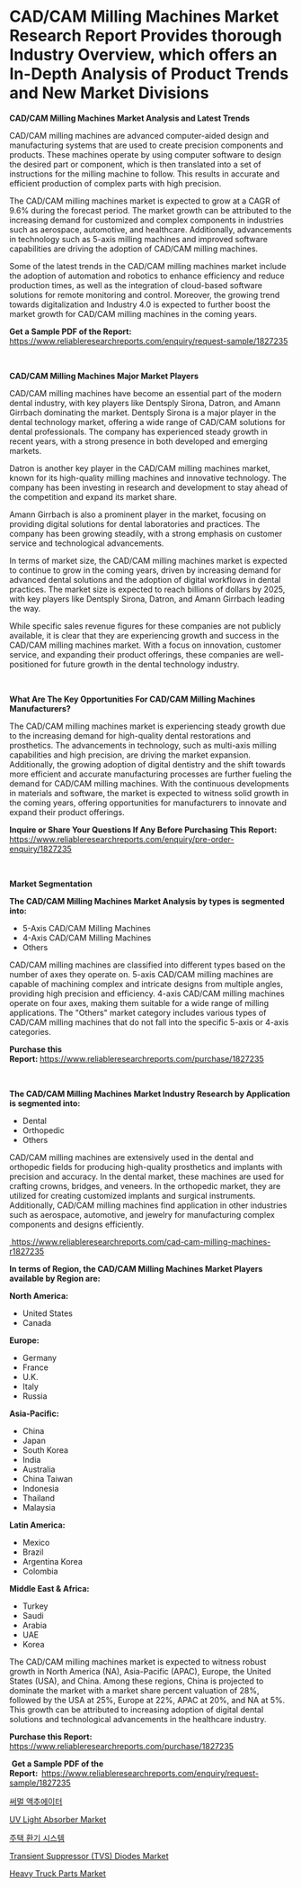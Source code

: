 <p><h1>CAD/CAM Milling Machines Market Research Report Provides thorough Industry Overview, which offers an In-Depth Analysis of Product Trends and New Market Divisions</h1></p><p><strong>CAD/CAM Milling Machines Market Analysis and Latest Trends</strong></p>
<p><p>CAD/CAM milling machines are advanced computer-aided design and manufacturing systems that are used to create precision components and products. These machines operate by using computer software to design the desired part or component, which is then translated into a set of instructions for the milling machine to follow. This results in accurate and efficient production of complex parts with high precision.</p><p>The CAD/CAM milling machines market is expected to grow at a CAGR of 9.6% during the forecast period. The market growth can be attributed to the increasing demand for customized and complex components in industries such as aerospace, automotive, and healthcare. Additionally, advancements in technology such as 5-axis milling machines and improved software capabilities are driving the adoption of CAD/CAM milling machines.</p><p>Some of the latest trends in the CAD/CAM milling machines market include the adoption of automation and robotics to enhance efficiency and reduce production times, as well as the integration of cloud-based software solutions for remote monitoring and control. Moreover, the growing trend towards digitalization and Industry 4.0 is expected to further boost the market growth for CAD/CAM milling machines in the coming years.</p></p>
<p><strong>Get a Sample PDF of the Report:&nbsp;</strong> <a href="https://www.reliableresearchreports.com/enquiry/request-sample/1827235">https://www.reliableresearchreports.com/enquiry/request-sample/1827235</a></p>
<p>&nbsp;</p>
<p><strong>CAD/CAM Milling Machines Major Market Players</strong></p>
<p><p>CAD/CAM milling machines have become an essential part of the modern dental industry, with key players like Dentsply Sirona, Datron, and Amann Girrbach dominating the market. Dentsply Sirona is a major player in the dental technology market, offering a wide range of CAD/CAM solutions for dental professionals. The company has experienced steady growth in recent years, with a strong presence in both developed and emerging markets.</p><p>Datron is another key player in the CAD/CAM milling machines market, known for its high-quality milling machines and innovative technology. The company has been investing in research and development to stay ahead of the competition and expand its market share.</p><p>Amann Girrbach is also a prominent player in the market, focusing on providing digital solutions for dental laboratories and practices. The company has been growing steadily, with a strong emphasis on customer service and technological advancements.</p><p>In terms of market size, the CAD/CAM milling machines market is expected to continue to grow in the coming years, driven by increasing demand for advanced dental solutions and the adoption of digital workflows in dental practices. The market size is expected to reach billions of dollars by 2025, with key players like Dentsply Sirona, Datron, and Amann Girrbach leading the way.</p><p>While specific sales revenue figures for these companies are not publicly available, it is clear that they are experiencing growth and success in the CAD/CAM milling machines market. With a focus on innovation, customer service, and expanding their product offerings, these companies are well-positioned for future growth in the dental technology industry.</p></p>
<p>&nbsp;</p>
<p><strong>What Are The Key Opportunities For CAD/CAM Milling Machines Manufacturers?</strong></p>
<p><p>The CAD/CAM milling machines market is experiencing steady growth due to the increasing demand for high-quality dental restorations and prosthetics. The advancements in technology, such as multi-axis milling capabilities and high precision, are driving the market expansion. Additionally, the growing adoption of digital dentistry and the shift towards more efficient and accurate manufacturing processes are further fueling the demand for CAD/CAM milling machines. With the continuous developments in materials and software, the market is expected to witness solid growth in the coming years, offering opportunities for manufacturers to innovate and expand their product offerings.</p></p>
<p><strong>Inquire or Share Your Questions If Any Before Purchasing This Report:</strong> <a href="https://www.reliableresearchreports.com/enquiry/pre-order-enquiry/1827235">https://www.reliableresearchreports.com/enquiry/pre-order-enquiry/1827235</a></p>
<p>&nbsp;</p>
<p><strong>Market Segmentation</strong></p>
<p><strong>The CAD/CAM Milling Machines Market Analysis by types is segmented into:</strong></p>
<p><ul><li>5-Axis CAD/CAM Milling Machines</li><li>4-Axis CAD/CAM Milling Machines</li><li>Others</li></ul></p>
<p><p>CAD/CAM milling machines are classified into different types based on the number of axes they operate on. 5-axis CAD/CAM milling machines are capable of machining complex and intricate designs from multiple angles, providing high precision and efficiency. 4-axis CAD/CAM milling machines operate on four axes, making them suitable for a wide range of milling applications. The "Others" market category includes various types of CAD/CAM milling machines that do not fall into the specific 5-axis or 4-axis categories.</p></p>
<p><strong>Purchase this Report:&nbsp;</strong><a href="https://www.reliableresearchreports.com/purchase/1827235">https://www.reliableresearchreports.com/purchase/1827235</a></p>
<p>&nbsp;</p>
<p><strong>The CAD/CAM Milling Machines Market Industry Research by Application is segmented into:</strong></p>
<p><ul><li>Dental</li><li>Orthopedic</li><li>Others</li></ul></p>
<p><p>CAD/CAM milling machines are extensively used in the dental and orthopedic fields for producing high-quality prosthetics and implants with precision and accuracy. In the dental market, these machines are used for crafting crowns, bridges, and veneers. In the orthopedic market, they are utilized for creating customized implants and surgical instruments. Additionally, CAD/CAM milling machines find application in other industries such as aerospace, automotive, and jewelry for manufacturing complex components and designs efficiently.</p></p>
<p><a href="https://www.reliableresearchreports.com/cad-cam-milling-machines-r1827235">&nbsp;https://www.reliableresearchreports.com/cad-cam-milling-machines-r1827235</a></p>
<p><strong>In terms of Region, the CAD/CAM Milling Machines Market Players available by Region are:</strong></p>
<p>
    <p> <strong> North America: </strong>
        <ul>
            <li>United States</li>
            <li>Canada</li>
        </ul>
        </p> 
    <p> <strong> Europe: </strong>
        <ul>
            <li>Germany</li>
            <li>France</li>
            <li>U.K.</li>
            <li>Italy</li>
            <li>Russia</li>
        </ul>
        </p> 
    <p> <strong> Asia-Pacific: </strong>
        <ul>
            <li>China</li>
            <li>Japan</li>
            <li>South Korea</li>
            <li>India</li>
            <li>Australia</li>
            <li>China Taiwan</li>
            <li>Indonesia</li>
            <li>Thailand</li>
            <li>Malaysia</li>
        </ul>
        </p> 
    <p> <strong> Latin America: </strong>
        <ul>
            <li>Mexico</li>
            <li>Brazil</li>
            <li>Argentina Korea</li>
            <li>Colombia</li>
        </ul>
        </p> 
    <p> <strong> Middle East & Africa: </strong>
        <ul>
            <li>Turkey</li>
            <li>Saudi</li>
            <li>Arabia</li>
            <li>UAE</li>
            <li>Korea</li>
        </ul>
    </p>
    </p>
<p><p>The CAD/CAM milling machines market is expected to witness robust growth in North America (NA), Asia-Pacific (APAC), Europe, the United States (USA), and China. Among these regions, China is projected to dominate the market with a market share percent valuation of 28%, followed by the USA at 25%, Europe at 22%, APAC at 20%, and NA at 5%. This growth can be attributed to increasing adoption of digital dental solutions and technological advancements in the healthcare industry.</p></p>
<p><strong>Purchase this Report: </strong><a href="https://www.reliableresearchreports.com/purchase/1827235">https://www.reliableresearchreports.com/purchase/1827235</a></p>
<p>&nbsp;<strong>Get a Sample PDF of the Report:&nbsp;&nbsp;</strong><a href="https://www.reliableresearchreports.com/enquiry/request-sample/1827235">https://www.reliableresearchreports.com/enquiry/request-sample/1827235</a></p>
<p><strong></strong></p>
<p><p><a href="https://github.com/Hubertstyenger6685/Market-Research-Report-List-1/blob/main/800755138567.md">써멀 액추에이터</a></p><p><a href="https://issuu.com/reportprime-2/docs/uv-light-absorber-market-size-2030.pptx">UV Light Absorber Market</a></p><p><a href="https://github.com/anton65482023/Market-Research-Report-List-1/blob/main/185083438569.md">주택 환기 시스템</a></p><p><a href="https://www.linkedin.com/pulse/transient-suppressor-tvs-diodes-market-outlook-industry-overview-xs7xc?trackingId=VnaIPi9BUjOrSn9tdQHhZQ%3D%3D">Transient Suppressor (TVS) Diodes Market</a></p><p><a href="https://www.linkedin.com/pulse/heavy-truck-parts-market-size-global-industry-overview-segmentation-dupue?trackingId=p9yBqKRKvOhtZxMhbzbHgA%3D%3D">Heavy Truck Parts Market</a></p></p>